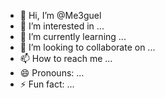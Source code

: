 - 👋 Hi, I’m @Me3guel
- 👀 I’m interested in ...
- 🌱 I’m currently learning ...
- 💞️ I’m looking to collaborate on ...
- 📫 How to reach me ...
- 😄 Pronouns: ...
- ⚡ Fun fact: ...

<!---
Me3guel/Me3guel is a ✨ special ✨ repository because its `README.md` (this file) appears on your GitHub profile.
You can click the Preview link to take a look at your changes.
--->
